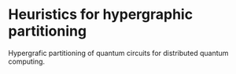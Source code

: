 # Heuristics for hypergraphic partitioning
Hypergrafic partitioning of quantum circuits for distributed quantum computing.
